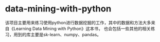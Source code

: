# data-mining-with-python

该项目主要用来练习使用python进行数据挖掘的工作，其中的数据和方法大多来自《Learning Data Mining with Python》这本书，
也会包括一些其他的相关练习，用到的库主要是sk-learn、numpy、pandas。
